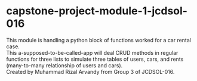 # capstone-project-module-1-jcdsol-016

This module is handling a python block of functions worked for a car rental case.\
This a-supposed-to-be-called-app will deal CRUD methods in regular functions for three lists to simulate three tables of users, cars, and rents (many-to-many relationship of users and cars).\
Created by Muhammad Rizal Arvandy from Group 3 of JCDSOL-016.